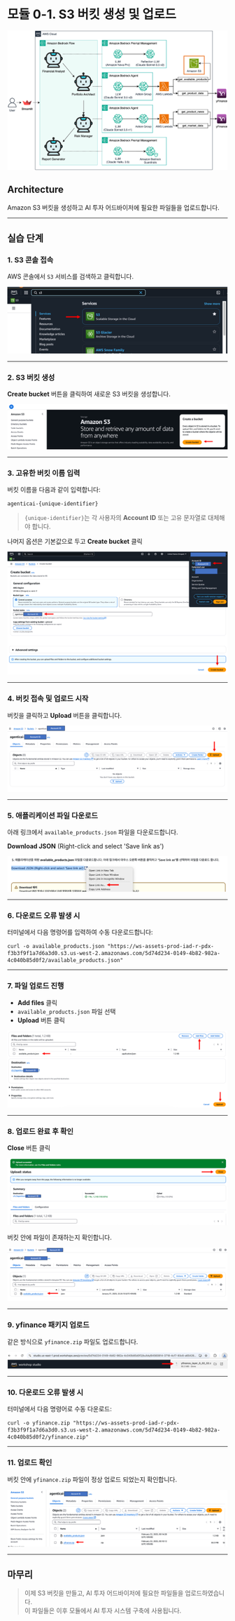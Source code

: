 # 모듈 0-1. S3 버킷 생성 및 업로드

![아키텍처처](./images/Architecture.png)

## Architecture

Amazon S3 버킷을 생성하고 AI 투자 어드바이저에 필요한 파일들을 업로드합니다.

---

## 실습 단계

### 1. S3 콘솔 접속

AWS 콘솔에서 `S3` 서비스를 검색하고 클릭합니다.

![S3 콘솔 접속](./images/Picture1.png)

---

### 2. S3 버킷 생성

**Create bucket** 버튼을 클릭하여 새로운 S3 버킷을 생성합니다.

![Create bucket 클릭](./images/Picture2.png)

---

### 3. 고유한 버킷 이름 입력

버킷 이름을 다음과 같이 입력합니다:

```
agenticai-{unique-identifier}
```


> `{unique-identifier}`는 각 사용자의 **Account ID** 또는 고유 문자열로 대체해야 합니다.

나머지 옵션은 기본값으로 두고 **Create bucket** 클릭

![버킷 이름 입력](./images/Picture3.png)

---

### 4. 버킷 접속 및 업로드 시작

버킷을 클릭하고 **Upload** 버튼을 클릭합니다.

![Upload 버튼 클릭](./images/Picture4.png)

---

### 5. 애플리케이션 파일 다운로드

아래 링크에서 `available_products.json` 파일을 다운로드합니다.

**Download JSON** (Right-click and select 'Save link as')

![JSON 파일 다운로드 안내](./images/Picture5.ko.png)

---

### 6. 다운로드 오류 발생 시

터미널에서 다음 명령어를 입력하여 수동 다운로드합니다:

```
curl -o available_products.json "https://ws-assets-prod-iad-r-pdx-f3b3f9f1a7d6a3d0.s3.us-west-2.amazonaws.com/5d74d234-0149-4b82-982a-4c040b85d0f2/available_products.json"
```

---

### 7. 파일 업로드 진행

- **Add files** 클릭  
- `available_products.json` 파일 선택  
- **Upload** 버튼 클릭

![파일 업로드](./images/Picture6.kr.png)

---

### 8. 업로드 완료 후 확인

**Close** 버튼 클릭

![업로드 완료](./images/Picture7.png)

버킷 안에 파일이 존재하는지 확인합니다.

![파일 확인](./images/Picture8.kr.png)

---

### 9. yfinance 패키지 업로드

같은 방식으로 `yfinance.zip` 파일도 업로드합니다.

![yfinance.zip 업로드 안내](./images/Picture9.png)

---

### 10. 다운로드 오류 발생 시

터미널에서 다음 명령어로 수동 다운로드:

```
curl -o yfinance.zip "https://ws-assets-prod-iad-r-pdx-f3b3f9f1a7d6a3d0.s3.us-west-2.amazonaws.com/5d74d234-0149-4b82-982a-4c040b85d0f2/yfinance.zip"
```

---

### 11. 업로드 확인

버킷 안에 `yfinance.zip` 파일이 정상 업로드 되었는지 확인합니다.

![yfinance 파일 확인](./images/Picture10.kr.png)

---

## 마무리

> 이제 S3 버킷을 만들고, AI 투자 어드바이저에 필요한 파일들을 업로드하였습니다.  
> 이 파일들은 이후 모듈에서 AI 투자 시스템 구축에 사용됩니다.
